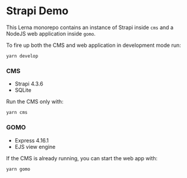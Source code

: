# Strapi Demo

This Lerna monorepo contains an instance of Strapi inside `cms` and a NodeJS web application inside `gomo`.

To fire up both the CMS and web application in development mode run:

```
yarn develop
```

### CMS

- Strapi 4.3.6
- SQLite

Run the CMS only with:

```
yarn cms
```

### GOMO

- Express 4.16.1
- EJS view engine

If the CMS is already running, you can start the web app with:

```
yarn gomo
```
